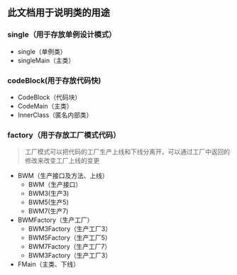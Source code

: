 ## 此文档用于说明类的用途
### single（用于存放单例设计模式）
- single（单例类）
- singleMain（主类）
### codeBlock(用于存放代码快)
- CodeBlock（代码块）
- CodeMain（主类）
- InnerClass（匿名内部类）
### factory（用于存放工厂模式代码）
> 工厂模式可以把代码的工厂生产上线和下线分离开，可以通过工厂中返回的修改来改变工厂上线的变更
- BWM（生产接口及方法、上线）
  - BWM（生产接口）
  - BWM3(生产3)
  - BWM5(生产5)
  - BWM7(生产7)
- BWMFactory（生产工厂）
    - BWM3Factory（生产工厂3）
    - BWM5Factory（生产工厂5）
    - BWM7Factory（生产工厂7）
    - BWM3Factory（生产工厂3）
- FMain（主类、下线）
